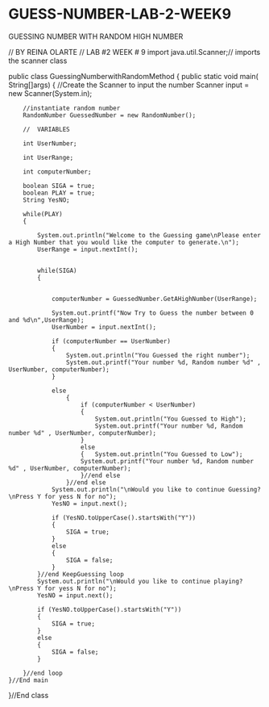 GUESS-NUMBER-LAB-2-WEEK9
========================

GUESSING NUMBER WITH RANDOM HIGH NUMBER


//  BY  REINA  OLARTE
//   LAB #2  WEEK # 9
import java.util.Scanner;// imports the scanner class

public class GuessingNumberwithRandomMethod 
{
	public static void main( String[]args)
	{
		//Create the Scanner to input the number
		Scanner input = new Scanner(System.in);

		//instantiate random number
		RandomNumber GuessedNumber = new RandomNumber();

		//  VARIABLES
		
		int UserNumber;
		
		int UserRange;
		
		int computerNumber;
		
		boolean SIGA = true;
		boolean PLAY = true;
		String YesNO;

		while(PLAY)
		{

			System.out.println("Welcome to the Guessing game\nPlease enter a High Number that you would like the computer to generate.\n");
			UserRange = input.nextInt();


			while(SIGA)
			{


				computerNumber = GuessedNumber.GetAHighNumber(UserRange);

				System.out.printf("Now Try to Guess the number between 0 and %d\n",UserRange);
				UserNumber = input.nextInt();

				if (computerNumber == UserNumber)
				{
					System.out.println("You Guessed the right number");
					System.out.printf("Your number %d, Random number %d" , UserNumber, computerNumber);
				}

				else
					{
						if (computerNumber < UserNumber)
						{
							System.out.println("You Guessed to High");
							System.out.printf("Your number %d, Random number %d" , UserNumber, computerNumber);
						}
						else
						{	System.out.println("You Guessed to Low");
						System.out.printf("Your number %d, Random number %d" , UserNumber, computerNumber);
						}//end else	
					}//end else
				System.out.println("\nWould you like to continue Guessing?\nPress Y for yess N for no");
				YesNO = input.next();

				if (YesNO.toUpperCase().startsWith("Y"))
				{
					SIGA = true;
				}
				else
				{
					SIGA = false;
				}
			}//end KeepGuessing loop
			System.out.println("\nWould you like to continue playing?\nPress Y for yess N for no");
			YesNO = input.next();

			if (YesNO.toUpperCase().startsWith("Y"))
			{
				SIGA = true;
			}
			else
			{
				SIGA = false;
			}

		}//end loop
	}//End main

}//End class
